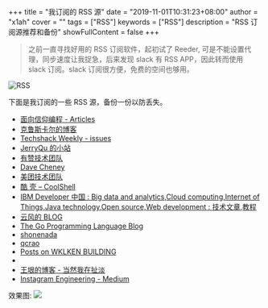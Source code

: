 +++
title = "我订阅的 RSS 源"
date = "2019-11-01T10:31:23+08:00"
author = "x1ah"
cover = ""
tags = ["RSS"]
keywords = ["RSS"]
description = "RSS 订阅源推荐和备份"
showFullContent = false
+++


>之前一直寻找好用的 RSS 订阅软件，起初试了 Reeder, 可是不能设置代理，同步速度让我捉急，后来发现 slack 有 RSS APP，因此转而使用 slack 订阅。slack 订阅很方便，免费的空间也够用。
 
![RSS](https://i.loli.net/2019/11/08/NshDJ3yzMUTtIRF.png)

下面是我订阅的一些 RSS 源，备份一份以防丢失。

- [面向信仰编程 - Articles](https://draveness.me/feed.xml)
- [克鲁斯卡尔的博客](http://novoland.github.io/rss.xml)
- [Techshack Weekly - issues](https://www.soasme.com/techshack.weekly/feeds/issues.atom.xml)
- [JerryQu 的小站](https://imququ.com/rss.html)
- [有赞技术团队](https://tech.youzan.com/rss/)
- [Dave Cheney](https://dave.cheney.net/feed)
- [美团技术团队](https://tech.meituan.com/atom.xml)
- [酷 壳 – CoolShell](https://coolshell.cn/feed)
- [IBM Developer 中国 : Big data and analytics,Cloud computing,Internet of Things,Java technology,Open source,Web development : 技术文章,教程](https://www.ibm.com/developerworks/cn/views/rss/customrssatom.jsp?zone_type=SixZones&zone_by=Big+data+and+analytics&zone_by=Cloud+computing&zone_by=Internet+of+Things&zone_by=Java&zone_by=Open+source&zone_by=Web+architecture&content_type=TwoTypes&type_by=%E6%8A%80%E6%9C%AF%E6%96%87%E7%AB%A0&type_by=%E6%95%99%E7%A8%8B&search_by=&day=1&month=01&year=2008&max_entries=10&feed_by=rss)
- [云风的 BLOG](https://blog.codingnow.com/atom.xml)
- [The Go Programming Language Blog](https://blog.golang.org/feed.atom)
- [shonenada](https://blog.shonenada.com/atom.xml)
- [qcrao](https://qcrao.com/atom.xml)
- [Posts on WKLKEN BUILDING](http://wklken.me/posts/index.xml)
- [<antirez>](http://antirez.com/rss)
- [王垠的博客 - 当然我在扯淡](https://rsshub.app/blogs/wangyin)
- [Instagram Engineering - Medium](https://instagram-engineering.com/feed)


效果图:
![](https://i.loli.net/2019/11/08/8wjPUFxqADWsJMg.png)
